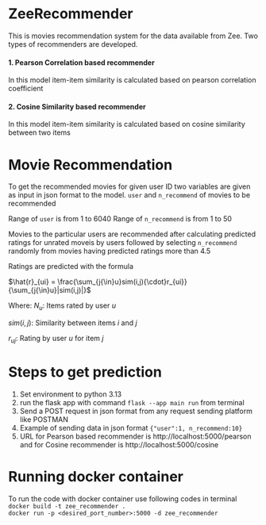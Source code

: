 # ZeeRecommender

This is movies recommendation system for the data available from Zee.
Two types of recommenders are developed.

#### 1. Pearson Correlation based recommender

In this model item-item similarity is calculated based on pearson correlation coefficient

#### 2. Cosine Similarity based recommender

In this model item-item similarity is calculated based on cosine similarity between two items

# Movie Recommendation

To get the recommended movies for given user ID two variables are given as input in json format to the model. `user` and `n_recommend` of movies to be recommended

Range of `user` is from 1 to 6040
Range of `n_recommend` is from 1 to 50

Movies to the particular users are recommended after calculating predicted ratings for unrated moveis by users followed by selecting `n_recommend` randomly from movies having predicted ratings more than 4.5

Ratings are predicted with the formula

$\hat{r}_{ui} = \frac{\sum_{j{\in}u}sim(i,j){\cdot}r_{ui}}{\sum_{j{\in}u}|sim(i,j)|}$

Where: $N_u$: Items rated by user $u$

$sim(i,j)$: Similarity between items $i$ and $j$

$r_{uj}$: Rating by user $u$ for item $j$

# Steps to get prediction

1. Set environment to python 3.13
2. run the flask app with command `flask --app main run` from terminal
3. Send a POST request in json format from any request sending platform like POSTMAN
4. Example of sending data in json format `{"user":1, n_recommend:10}`
5. URL for Pearson based recommender is http://localhost:5000/pearson and for Cosine recommender is http://localhost:5000/cosine

# Running docker container

To run the code with docker container use following codes in terminal  
`docker build -t zee_recommender .`  
`docker run -p <desired_port_number>:5000 -d zee_recommender`
